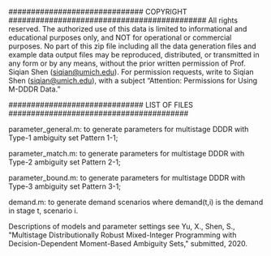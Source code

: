 ############################## COPYRIGHT ############################################
All rights reserved. The authorized use of this data is limited to informational and educational purposes only, and NOT for operational or commercial purposes. No part of this zip file including all the data generation files and example data output files may be reproduced, distributed, or transmitted in any form or by any means, without the prior written permission of Prof. Siqian Shen (siqian@umich.edu). For permission requests, write to Siqian Shen (siqian@umich.edu), with a subject “Attention: Permissions for Using M-DDDR Data.”


############################## LIST OF FILES ########################################

parameter_general.m: to generate parameters for multistage DDDR with Type-1 ambiguity set Pattern 1-1;

parameter_match.m: to generate parameters for multistage DDDR with Type-2 ambiguity set Pattern 2-1;

parameter_bound.m: to generate parameters for multistage DDDR with Type-3 ambiguity set Pattern 3-1;

demand.m: to generate demand scenarios where demand(t,i) is the demand in stage t, scenario i.

Descriptions of models and parameter settings see Yu, X., Shen, S., "Multistage Distributionally Robust Mixed-Integer Programming with Decision-Dependent Moment-Based Ambiguity Sets," submitted, 2020.
